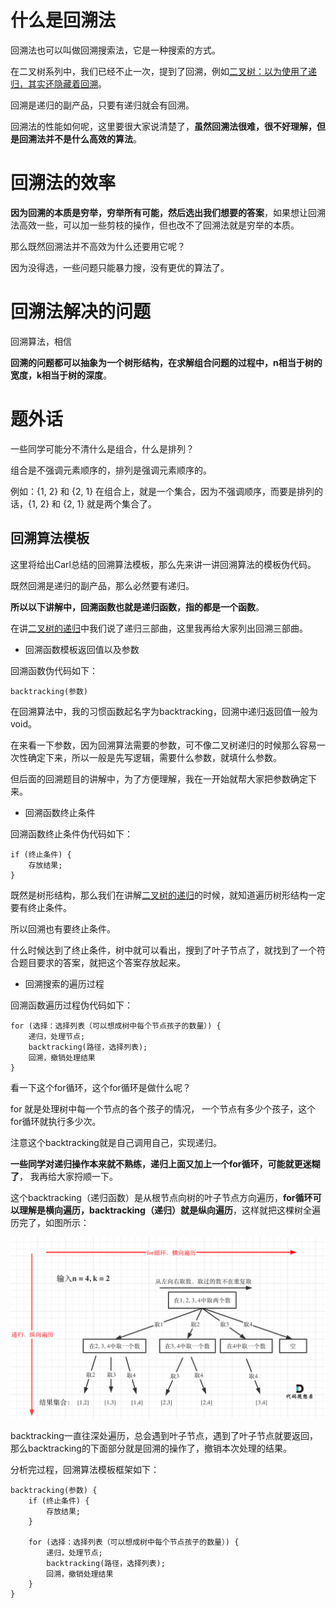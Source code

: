 
> 

# 什么是回溯法 
回溯法也可以叫做回溯搜索法，它是一种搜索的方式。 

在二叉树系列中，我们已经不止一次，提到了回溯，例如[二叉树：以为使用了递归，其实还隐藏着回溯](https://mp.weixin.qq.com/s/ivLkHzWdhjQQD1rQWe6zWA)。

回溯是递归的副产品，只要有递归就会有回溯。

回溯法的性能如何呢，这里要很大家说清楚了，**虽然回溯法很难，很不好理解，但是回溯法并不是什么高效的算法**。

# 回溯法的效率

**因为回溯的本质是穷举，穷举所有可能，然后选出我们想要的答案**，如果想让回溯法高效一些，可以加一些剪枝的操作，但也改不了回溯法就是穷举的本质。

那么既然回溯法并不高效为什么还要用它呢？ 

因为没得选，一些问题只能暴力搜，没有更优的算法了。

# 回溯法解决的问题 



回溯算法，相信

**回溯的问题都可以抽象为一个树形结构，在求解组合问题的过程中，n相当于树的宽度，k相当于树的深度**。

# 题外话 

一些同学可能分不清什么是组合，什么是排列？

组合是不强调元素顺序的，排列是强调元素顺序的。

例如：{1, 2} 和 {2, 1} 在组合上，就是一个集合，因为不强调顺序，而要是排列的话，{1, 2} 和 {2, 1} 就是两个集合了。

## 回溯算法模板 

这里将给出Carl总结的回溯算法模板，那么先来讲一讲回溯算法的模板伪代码。

既然回溯是递归的副产品，那么必然要有递归。

**所以以下讲解中，回溯函数也就是递归函数，指的都是一个函数**。

在讲[二叉树的递归](https://mp.weixin.qq.com/s/PwVIfxDlT3kRgMASWAMGhA)中我们说了递归三部曲，这里我再给大家列出回溯三部曲。

* 回溯函数模板返回值以及参数 

回溯函数伪代码如下：

```
backtracking(参数) 
```

在回溯算法中，我的习惯函数起名字为backtracking，回溯中递归返回值一般为void。 

在来看一下参数，因为回溯算法需要的参数，可不像二叉树递归的时候那么容易一次性确定下来，所以一般是先写逻辑，需要什么参数，就填什么参数。

但后面的回溯题目的讲解中，为了方便理解，我在一开始就帮大家把参数确定下来。

* 回溯函数终止条件 

回溯函数终止条件伪代码如下：
```
if (终止条件) {
    存放结果;
}
```

既然是树形结构，那么我们在讲解[二叉树的递归](https://mp.weixin.qq.com/s/PwVIfxDlT3kRgMASWAMGhA)的时候，就知道遍历树形结构一定要有终止条件。

所以回溯也有要终止条件。

什么时候达到了终止条件，树中就可以看出，搜到了叶子节点了，就找到了一个符合题目要求的答案，就把这个答案存放起来。


* 回溯搜索的遍历过程 

回溯函数遍历过程伪代码如下：
```
for (选择：选择列表（可以想成树中每个节点孩子的数量）) {
    递归，处理节点;
    backtracking(路径，选择列表);
    回溯，撤销处理结果
}
```

看一下这个for循环，这个for循环是做什么呢？

for 就是处理树中每一个节点的各个孩子的情况， 一个节点有多少个孩子，这个for循环就执行多少次。

注意这个backtracking就是自己调用自己，实现递归。

**一些同学对递归操作本来就不熟练，递归上面又加上一个for循环，可能就更迷糊了**， 我再给大家捋顺一下。

这个backtracking（递归函数）是从根节点向树的叶子节点方向遍历，**for循环可以理解是横向遍历，backtracking（递归）就是纵向遍历**，这样就把这棵树全遍历完了，如图所示：

<img src='../pics/77.组合1.png' width=600> </img></div>

backtracking一直往深处遍历，总会遇到叶子节点，遇到了叶子节点就要返回，那么backtracking的下面部分就是回溯的操作了，撤销本次处理的结果。

分析完过程，回溯算法模板框架如下：

```
backtracking(参数) {
    if (终止条件) {
        存放结果;
    }

    for (选择：选择列表（可以想成树中每个节点孩子的数量）) {
        递归，处理节点;
        backtracking(路径，选择列表);
        回溯，撤销处理结果
    }
}

```

